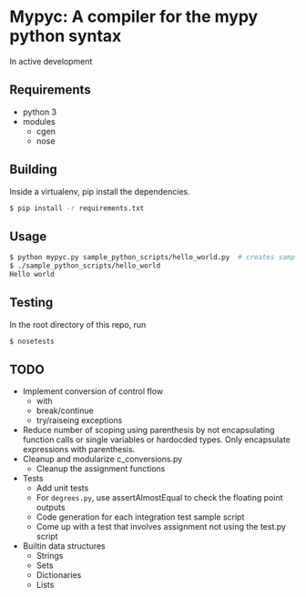 # Mypyc: A compiler for the mypy python syntax
In active development


## Requirements
- python 3
- modules
  - cgen
  - nose


## Building
Inside a virtualenv, pip install the dependencies.
```sh
$ pip install -r requirements.txt
```


## Usage
```sh
$ python mypyc.py sample_python_scripts/hello_world.py  # creates sample_python_scripts/hello_world.c and sample_python_scripts/hello_world executable
$ ./sample_python_scripts/hello_world
Hello world
```

## Testing
In the root directory of this repo, run
```sh
$ nosetests
```


## TODO
- Implement conversion of control flow
  - with
  - break/continue
  - try/raiseing exceptions
- Reduce number of scoping using parenthesis by not encapsulating function calls or single variables or hardocded types. Only encapsulate expressions with parenthesis.
- Cleanup and modularize c_conversions.py
  - Cleanup the assignment functions
- Tests
  - Add unit tests
  - For `degrees.py`, use assertAlmostEqual to check the floating point outputs
  - Code generation for each integration test sample script
  - Come up with a test that involves assignment not using the test.py script
- Builtin data structures
  - Strings
  - Sets
  - Dictionaries
  - Lists
